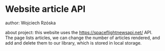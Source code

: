 # Website article API
author: Wojciech Rzóska

about project: 
this website uses the https://spaceflightnewsapi.net/ API. The page lists articles, we can change the number of articles rendered, and add and delete them to our library, which is stored in local storage.
